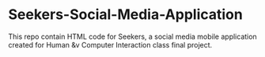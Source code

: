 # Seekers-Social-Media-Application
This repo contain HTML code for Seekers, a social media mobile application created for Human &v Computer Interaction class final project. 
